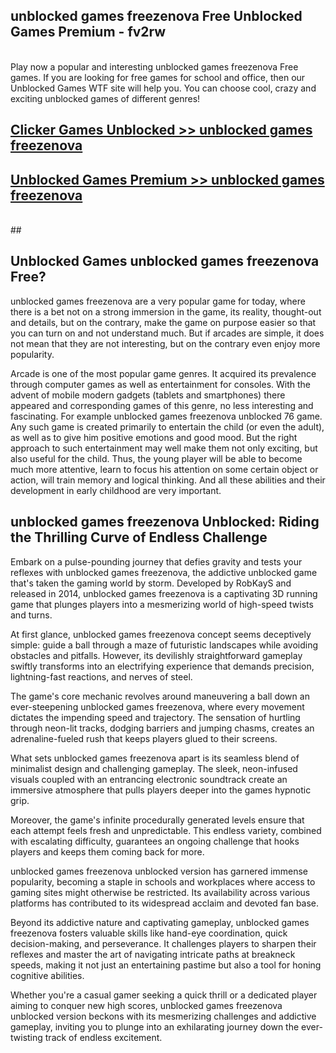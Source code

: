 ## unblocked games freezenova Free Unblocked Games Premium - fv2rw <br>
<br>
Play now a popular and interesting unblocked games freezenova Free games. If you are looking for free games for school and office, then our Unblocked Games WTF site will help you. You can choose cool, crazy and exciting unblocked games of different genres!


##  [Clicker Games Unblocked >> unblocked games freezenova](http://freeplayer.one?title=unblocked_games_freezenova&ref=04)

##  [Unblocked Games Premium >> unblocked games freezenova](http://freeplayer.one?title=unblocked_games_freezenova&ref=04)
  <br>
  ##



## Unblocked Games unblocked games freezenova Free?

unblocked games freezenova are a very popular game for today, where there is a bet not on a strong immersion in the game, its reality, thought-out and details, but on the contrary, make the game on purpose easier so that you can turn on and not understand much. But if arcades are simple, it does not mean that they are not interesting, but on the contrary even enjoy more popularity.

Arcade is one of the most popular game genres. It acquired its prevalence through computer games as well as entertainment for consoles. With the advent of mobile modern gadgets (tablets and smartphones) there appeared and corresponding games of this genre, no less interesting and fascinating. For example unblocked games freezenova unblocked 76 game. Any such game is created primarily to entertain the child (or even the adult), as well as to give him positive emotions and good mood. But the right approach to such entertainment may well make them not only exciting, but also useful for the child. Thus, the young player will be able to become much more attentive, learn to focus his attention on some certain object or action, will train memory and logical thinking. And all these abilities and their development in early childhood are very important.

##  unblocked games freezenova Unblocked: Riding the Thrilling Curve of Endless Challenge

Embark on a pulse-pounding journey that defies gravity and tests your reflexes with unblocked games freezenova, the addictive unblocked game that's taken the gaming world by storm. Developed by RobKayS and released in 2014, unblocked games freezenova is a captivating 3D running game that plunges players into a mesmerizing world of high-speed twists and turns.

At first glance, unblocked games freezenova concept seems deceptively simple: guide a ball through a maze of futuristic landscapes while avoiding obstacles and pitfalls. However, its devilishly straightforward gameplay swiftly transforms into an electrifying experience that demands precision, lightning-fast reactions, and nerves of steel.

The game's core mechanic revolves around maneuvering a ball down an ever-steepening unblocked games freezenova, where every movement dictates the impending speed and trajectory. The sensation of hurtling through neon-lit tracks, dodging barriers and jumping chasms, creates an adrenaline-fueled rush that keeps players glued to their screens.

What sets unblocked games freezenova apart is its seamless blend of minimalist design and challenging gameplay. The sleek, neon-infused visuals coupled with an entrancing electronic soundtrack create an immersive atmosphere that pulls players deeper into the games hypnotic grip.

Moreover, the game's infinite procedurally generated levels ensure that each attempt feels fresh and unpredictable. This endless variety, combined with escalating difficulty, guarantees an ongoing challenge that hooks players and keeps them coming back for more.

unblocked games freezenova unblocked version has garnered immense popularity, becoming a staple in schools and workplaces where access to gaming sites might otherwise be restricted. Its availability across various platforms has contributed to its widespread acclaim and devoted fan base.

Beyond its addictive nature and captivating gameplay, unblocked games freezenova fosters valuable skills like hand-eye coordination, quick decision-making, and perseverance. It challenges players to sharpen their reflexes and master the art of navigating intricate paths at breakneck speeds, making it not just an entertaining pastime but also a tool for honing cognitive abilities.

Whether you're a casual gamer seeking a quick thrill or a dedicated player aiming to conquer new high scores, unblocked games freezenova unblocked version beckons with its mesmerizing challenges and addictive gameplay, inviting you to plunge into an exhilarating journey down the ever-twisting track of endless excitement.